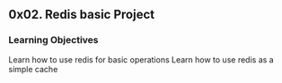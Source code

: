 <h2>0x02. Redis basic Project</h2>

<h3>Learning Objectives</h3>
    Learn how to use redis for basic operations
    Learn how to use redis as a simple cache